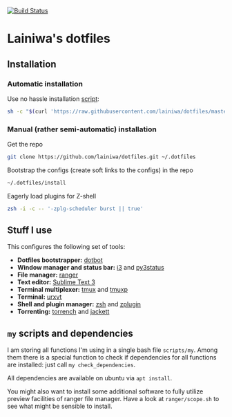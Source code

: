[![Build Status](http://172.104.236.217:8010/badges/runtests.svg)](http://172.104.236.217:8010)

# Lainiwa's dotfiles


## Installation

### Automatic installation

Use no hassle installation [script](quick_install.sh):
```sh
sh -c "$(curl 'https://raw.githubusercontent.com/lainiwa/dotfiles/master/quick_install.sh')"
```

### Manual (rather semi-automatic) installation

Get the repo
```sh
git clone https://github.com/lainiwa/dotfiles.git ~/.dotfiles
```

Bootstrap the configs (create soft links to the configs) in the repo
```sh
~/.dotfiles/install
```

Eagerly load plugins for Z-shell
```sh
zsh -i -c -- '-zplg-scheduler burst || true'
```


## Stuff I use
This configures the following set of tools:

* **Dotfiles bootstrapper:** [dotbot](https://github.com/anishathalye/dotbot)
* **Window manager and status bar:** [i3](https://i3wm.org/) and [py3status](https://github.com/ultrabug/py3status)
* **File manager:** [ranger](https://github.com/ranger/ranger)
* **Text editor:** [Sublime Text 3](https://www.sublimetext.com/3)
* **Terminal multiplexer:** [tmux](https://wiki.archlinux.org/index.php/Tmux) and [tmuxp](https://github.com/tmux-python/tmuxp)
* **Terminal:** [urxvt](https://wiki.archlinux.org/index.php/rxvt-unicode)
* **Shell and plugin manager:** [zsh](https://wiki.archlinux.org/index.php/Zsh) and [zplugin](https://github.com/zdharma/zplugin)
* **Torrenting:** [torrench](https://github.com/kryptxy/torrench) and [jackett](https://github.com/Jackett/Jackett)


## `my` scripts and dependencies
I am storing all functions I'm using in a single bash file `scripts/my`.
Among them there is a special function to check if dependencies for all functions are installed: just call `my check_dependencies`.

All dependencies are available on ubuntu via `apt install`.

You might also want to install some additional software to fully utilize preview facilities of ranger file manager. Have a look at `ranger/scope.sh` to see what might be sensible to install.
